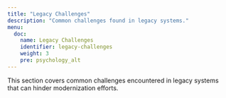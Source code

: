 ```yaml
---
title: "Legacy Challenges"
description: "Common challenges found in legacy systems."
menu:
  doc:
    name: Legacy Challenges
    identifier: legacy-challenges
    weight: 3
    pre: psychology_alt
---
```


This section covers common challenges encountered in legacy systems that can hinder modernization efforts.
